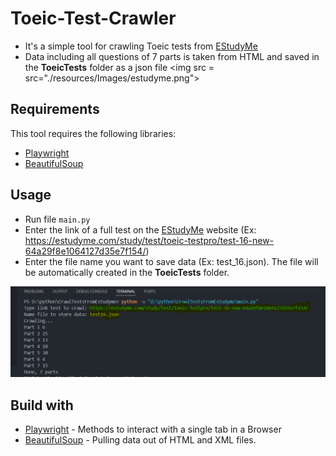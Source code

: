 # Toeic-Test-Crawler

- It's a simple tool for crawling Toeic tests from [EStudyMe](https://estudyme.com/study/test/toeic-testpro/test-1-62b69492bbc57b27fe10f7ac/)
- Data including all questions of 7 parts is taken from HTML and saved in the **ToeicTests** folder as a json file
<img src = src="./resources/Images/estudyme.png">

## Requirements

This tool requires the following libraries:
- [Playwright](https://playwright.dev/python/docs/intro)
- [BeautifulSoup](https://scrapeops.io/python-web-scraping-playbook/installing-beautifulsoup/)

## Usage

- Run file `main.py`
- Enter the link of a full test on the [EStudyMe](https://estudyme.com/study/test/toeic-testpro/test-1-62b69492bbc57b27fe10f7ac/) website (Ex: https://estudyme.com/study/test/toeic-testpro/test-16-new-64a29f8e1064127d35e7f154/)
- Enter the file name you want to save data (Ex: test_16.json). The file will be automatically created in the **ToeicTests** folder.
<img src="./resources/Images/usage.png">


## Build with

- [Playwright](https://playwright.dev/python/docs/api/class-page) - Methods to interact with a single tab in a Browser
- [BeautifulSoup](https://beautiful-soup-4.readthedocs.io/en/latest/) - Pulling data out of HTML and XML files.



